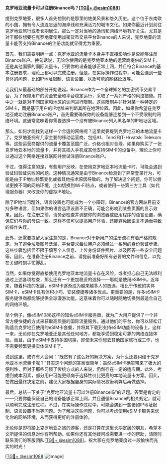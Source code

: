 **克罗地亚流量卡可以注册Binance吗？[[TG💪+ @esim1088](https://t.me/s/esim1088)]**

提到克罗地亚，很多人首先想到的是那里的绝美风景和悠久历史。这个位于东南欧的小国，拥有令人流连忘返的海岸线和充满活力的城市文化。如果你最近计划前往克罗地亚旅行或者长期居住，那么一定对当地的通讯和网络环境有所关注。尤其是对于那些想要在克罗地亚使用加密货币交易平台Binance的人来说，克罗地亚的流量卡能否支持Binance的注册功能就显得尤为重要。

首先，我们需要明确一点：克罗地亚的流量卡本身并不直接影响你是否能够注册Binance账户。换句话说，无论你使用的是克罗地亚本地的运营商提供的SIM卡，还是其他国家的国际流量卡，只要你的设备能够正常上网，并且符合Binance的基本注册要求，理论上都可以完成注册。但是，在实际操作过程中，可能会遇到一些具体的问题，比如IP地址限制、语言设置、以及可能的网络延迟等。

让我们从最基础的部分开始说起。Binance作为一个全球知名的加密货币交易平台，为了保障用户的资金安全和平台稳定运行，采取了一系列严格的风控措施。其中之一就是对不同国家和地区的访问进行限制。这些限制并非针对某一种特定的SIM卡，而是基于用户的IP地址来判断其所在地理位置。因此，如果你希望在克罗地亚成功注册Binance账户，首先需要确保你的设备能够连接到一个不受限制的网络环境。这通常意味着你需要选择一个没有被Binance列入黑名单的IP地址区域。

那么，如何才能找到这样一个合适的网络呢？这里就要提到克罗地亚的本地流量卡了。克罗地亚拥有几家主要的移动运营商，包括A1、Tele2和T-Hrvatski Telekom等。这些运营商提供的流量卡覆盖范围广泛，价格也相对合理。如果你购买了一张克罗地亚本地的流量卡，并将其插入手机或其他支持SIM卡的设备中，理论上你可以通过这个网络连接互联网并尝试注册Binance账户。

不过，值得注意的是，有些用户反映，在使用克罗地亚本地流量卡时，可能会遇到验证码验证失败的问题。这种情况通常是由于Binance检测到了异常登录行为，可能是由于IP地址频繁变化或者其他技术原因导致的。为了解决这个问题，你可以尝试更换不同的网络环境，比如切换到Wi-Fi热点，或者使用一些第三方工具（如代理服务器）来改变你的虚拟IP地址。

除了IP地址问题外，语言设置也可能成为一个小障碍。Binance的官方网站目前支持多种语言，但如果你的语言选项设置不正确，可能会影响到某些页面的显示效果。因此，在注册之前，请务必检查并调整你的浏览器或应用程序的语言设置，确保它们与你的母语一致。这样不仅可以提高用户体验，还能避免因语言不通而导致的操作失误。

此外，还需要提醒大家注意的是，Binance对于新用户的注册流程有着严格的规定。为了避免垃圾账号泛滥，平台要求每位用户必须经过一系列的身份验证步骤。这些步骤包括但不限于填写个人信息、上传身份证件照片、以及回答一些安全问题等。因此，在准备注册Binance之前，请提前准备好所有必要的文件和信息，以免在关键时刻手忙脚乱。

当然，如果你觉得直接使用克罗地亚本地流量卡存在风险，或者担心自己无法顺利通过上述各项检查，那么还有一个更加稳妥的选择——那就是使用eSIM卡。近年来，随着科技的发展，eSIM卡逐渐成为越来越多人的首选。相比于传统的实体SIM卡，eSIM卡具有体积小巧、安装便捷等诸多优点。更重要的是，许多eSIM卡服务提供商都能够提供全球漫游功能，这意味着你可以随时随地切换到最适合自己的网络环境。

举个例子，像eSIM1088这样的知名eSIM卡服务商，就为广大用户提供了一个非常方便快捷的方式来获取高质量的国际流量服务。通过他们的平台，你可以轻松订购适合克罗地亚使用的eSIM卡套餐，并将其下载到支持eSIM功能的设备上。这样一来，无论你在克罗地亚还是其他任何地方，都能享受到稳定可靠的网络连接体验。而且，由于eSIM卡支持多国切换，即使未来你想去其他国家旅行或工作，也不需要频繁更换实体SIM卡了。

说到这里，或许有人会问：“既然有了这么好的解决方案，为什么还要纠结于克罗地亚本地流量卡呢？”其实这个问题的答案很简单：虽然eSIM卡确实带来了极大的便利性，但对于那些习惯了传统方式的人来说，仍然存在一定的适应期。此外，考虑到成本因素，部分用户可能更倾向于选择性价比更高的本地流量卡方案。因此，在做出最终决定之前，建议大家根据自身的实际情况权衡利弊后再做选择。

最后，总结一下关于“克罗地亚流量卡可以注册Binance吗”的话题。答案是肯定的——只要你能保证自己的设备能够正常上网，并且遵循Binance的相关规定，就可以顺利完成注册过程。不过，在实际操作过程中，可能会遇到一些诸如IP地址限制、语言设置不当等问题。为了解决这些问题，你可以考虑使用eSIM卡服务来优化你的网络环境，从而获得更好的注册体验。

无论你是即将踏上克罗地亚之旅的游客，还是打算在这里长期定居的朋友，希望本文所提供的信息对你有所帮助。如果你还有其他疑问或需要进一步的帮助，请随时联系我们的客服团队[[TG💪+ @esim1088](https://t.me/s/esim1088)]。祝大家在克罗地亚度过一段愉快而充实的时光！

[[TG💪+ @esim1088](https://t.me/s/esim1088) ![Image](https://i.postimg.cc/4NQfJmqS/Snipaste-2025-05-13-00-14-12.png)]